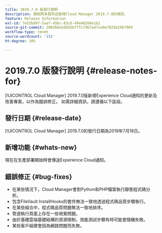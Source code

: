 ```yaml
---
title: 2019.7.0 版發行說明
description: 請依照本頁所述取得Cloud Manager 2019.7.0的資訊。
feature: Release Information
exl-id: 7e53bd97-5aa7-45bc-83c6-49e40266e1b1
source-git-commit: 200366e5db92b7ffc79b7a47ce8e7825b29b7969
workflow-type: tm+mt
source-wordcount: '152'
ht-degree: 10%

---
```


# 2019.7.0 版發行說明 {#release-notes-for}

[!UICONTROL Cloud Manager] 2019.7.0版新增Experience Cloud通知的更新及改善專案，以作為錯誤修正。 如需詳細資訊，請遵循以下區段。

## 發行日期 {#release-date}

[!UICONTROL Cloud Manager] 2019.7.0的發行日期為2019年7月18日。

## 新增功能 {#whats-new}

現在在生產部署開始時會傳送Experience Cloud通知。

## 錯誤修正 {#bug-fixes}

* 在某些情況下，Cloud Manager會對Python和PHP檔案執行靜態程式碼分析。
* 包含FileVault InstallHooks的套件無法一致地透過程式碼品質步驟執行。
* 在某些組合中，程式碼品質問題無法一致地排序。
* 管道執行頁面上存在一些視覺問題。
* 由於基礎雲端基礎結構的資源限制，效能測試步驟有時可能會隨機失敗。
* 某些客戶組建會因為網路問題而失敗。
